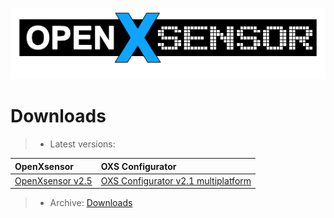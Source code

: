 ![OXS_Logo](images/OXS_Logo.png)


# Downloads #

> - Latest versions:

| **OpenXsensor** | **OXS Configurator** |
|:----------------|:---------------------|
| [OpenXsensor v2.5](https://github.com/openXsensor/openXsensor/releases/download/OpenXsensor_v2.5/openXsensor_v2.5.zip) | [OXS Configurator v2.1 multiplatform](https://github.com/openXsensor/OXS_Configurator/releases/download/OXS_Configurator_v3.0/OXS_Configurator_v3.0.zip) |




> - Archive: [Downloads](https://openxsensor.googlecode.com/svn/downloads/)